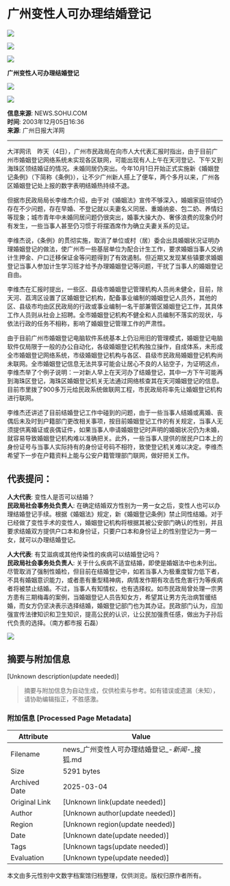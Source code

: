 # 广州变性人可办理结婚登记

![](https://images.sohu.com/ccc.gif)

![](https://images.sohu.com/uiue/sohu_logo/2005/sohu_logo2.gif)

[![](https://images.sohu.com/uiue/sohu_logo/2005/news_logo2.gif)](https://news.sohu.com)

**广州变性人可办理结婚登记**

![](https://images.sohu.com/ccc.gif)

![](https://images.sohu.com/ccc.gif)

**信息来源**: NEWS.SOHU.COM  
**时间**: 2003年12月05日16:36  
**来源**: 广州日报大洋网  

---

大洋网讯　昨天（4日），广州市民政局在向市人大代表汇报时指出，由于目前广州市婚姻登记网络系统未实现各区联网，可能出现有人上午在天河登记、下午又到海珠区领结婚证的情况。未婚同居仍突出。今年10月1日开始正式实施新《婚姻登记条例》（下简称《条例》），让不少广州新人搭上了便车，两个多月以来，广州各区婚姻登记处上报的数字表明结婚热持续不退。  

但据市民政局局长李维杰介绍，由于对《婚姻法》宣传不够深入，婚姻家庭领域仍存在不少问题，存在早婚、不登记就以夫妻名义同居、重婚纳妾、包二奶、养情妇等现象；城市青年中未婚同居问题仍很突出，婚事大操大办、奢侈浪费的现象仍时有发生，一些当事人甚至仍习惯于将摆酒席作为确立夫妻关系的见证。

李维杰说，《条例》的贯彻实施，取消了单位或村（居）委会出具婚姻状况证明办理婚姻登记的做法，使广州市一些基层单位为配合计生工作，要求婚姻当事人交纳计生押金、户口迁移保证金等问题得到了有效遏制。但近期又发现某些镇要求婚姻登记当事人参加计生学习班才给予办理婚姻登记等问题，干扰了当事人的婚姻登记自由。

李维杰在汇报时提出，一些区、县级市婚姻登记管理机构人员尚未健全，目前，除天河、荔湾区设置了区婚姻登记机构，配备事业编制的婚姻登记人员外，其他的区、县级市均由区民政局的行政或事业编制一名干部兼管区婚姻登记工作，其具体工作人员则从社会上招聘。全市婚姻登记机构不健全和人员编制不落实的现状，与依法行政的任务不相称，影响了婚姻登记管理工作的严肃性。

由于目前广州市婚姻登记电脑软件系统基本上仍沿用旧的管理模式，婚姻登记电脑软件仅局限于一般的办公自动化，各级婚姻登记机构独立操作，自成体系，未形成全市婚姻登记网络系统，市级婚姻登记机构与各区、县级市民政局婚姻登记机构尚未联网。全市婚姻登记信息无法共享可能会让居心不良的人钻空子，为证明这点，李维杰举了个例子说明：一对新人早上在天河办了结婚登记，其中一方下午可能再到海珠区登记，海珠区婚姻登记机关无法通过网络核查其在天河婚姻登记的信息。目前市里拨了900多万元给民政系统做联网工程，市民政局将率先让婚姻登记机构进行联网。

李维杰还讲述了目前结婚登记工作中碰到的问题，由于一些当事人结婚或离婚、丧偶后未及时到户籍部门更改相关事项，按目前婚姻登记工作的有关规定，当事人无须提供离婚证或丧偶证件，如果当事人申请婚姻登记时声明的婚姻状况仍为未婚，就容易导致婚姻登记机构难以准确把关。此外，一些当事人提供的居民户口本上的身份证号与当事人实际持有的身份证号码不相符，致使登记机关难以决定。李维杰希望下一步在户籍资料上能与公安户籍管理部门联网，做好把关工作。

## 代表提问：

**人大代表**: 变性人是否可以结婚？  
**民政局社会事务处负责人**: 在确定结婚双方性别为一男一女之后，变性人也可以办理结婚登记手续。根据《婚姻法》规定，新《婚姻登记条例》禁止同性结婚。对于已经做了变性手术的变性人，婚姻登记机构将根据其被公安部门确认的性别，并且要求结婚双方提供户口本和身份证，只要户口本和身份证上的性别登记为一男一女，就可以办理结婚登记。

**人大代表**: 有艾滋病或其他传染性的疾病可以结婚登记吗？  
**民政局社会事务处负责人**: 关于什么疾病不适宜结婚，即使是婚姻法中也未列出。尽管取消了强制性婚检，但目前在结婚登记中，如若当事人为极重度智力低下者，不具有婚姻意识能力，或者患有重型精神病，病情发作期有攻击性危害行为等疾病者将被禁止结婚。不过，当事人有知情权，也有选择权。如市民政局曾处理一宗男方患有三期梅毒的案例，当婚姻登记人员告知女方，希望其让男方先治病暂缓结婚，而女方仍坚决表示选择结婚，婚姻登记部门也为其办证。民政部门认为，应加强宣传法律知识和卫生知识，提高公民的认识，让公民加强责任感，做出为子孙后代负责的选择。（南方都市报 石磊）

![](https://images.sohu.com/ccc.gif)
<!-- tcd_original_link http://news.sohu.com/2003/12/05/50/news216525077.shtml -->


## 摘要与附加信息

<!-- tcd_abstract -->
[Unknown description(update needed)]
<!-- tcd_abstract_end -->

> 摘要与附加信息为自动生成，仅供检索与参考。如有错误或遗漏（未知），请协助编辑指正，不胜感激。

### 附加信息 [Processed Page Metadata]

| Attribute       | Value                                  |
|-----------------|----------------------------------------|
| Filename        | news_广州变性人可办理结婚登记_-_新闻_-_搜狐.md                             |
| Size            | 5291 bytes                           |
| Archived Date   | 2025-03-04                             |
| Original Link   | [Unknown link(update needed)]                       |
| Author          | [Unknown author(update needed)]                               |
| Region          | [Unknown region(update needed)]                               |
| Date            | [Unknown date(update needed)]                                 |
| Tags            | [Unknown tags(update needed)]                                 |
| Evaluation            | [Unknown type(update needed)]                                 |
<!-- tcd_table_end -->

本文由多元性别中文数字档案馆归档整理，仅供浏览。版权归原作者所有。
